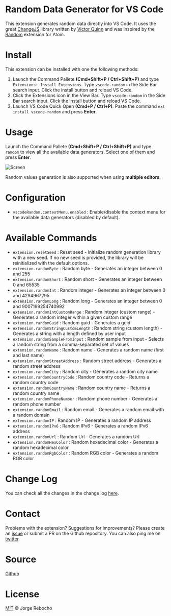 # Random Data Generator for VS Code
This extension generates random data directly into VS Code.
It uses the great [ChangeJS](http://chancejs.com/) library written by [Victor Quinn](https://www.victorquinn.com/) and was inspired by the [Random](https://atom.io/packages/random) extension for Atom.

# Install

This extension can be installed with one the following methods:

1. Launch the Command Pallete **(Cmd+Shift+P / Ctrl+Shift+P)** and type `Extensions: Install Extensions`. Type `vscode-random` in the Side Bar search input. Click the install button and reload VS Code.
2. Click the Extensions icon in the View Bar. Type `vscode-random` in the Side Bar search input. Click the install button and reload VS Code.
3. Launch VS Code Quick Open **(Cmd+P / Ctrl+P)**. Paste the command `ext install vscode-random` and press **Enter**.

# Usage

Launch the Command Pallete **(Cmd+Shift+P / Ctrl+Shift+P)** and type `random` to view all the available data generators. Select one of them and press **Enter**.

![Screen](https://raw.githubusercontent.com/jrebocho/vscode-random/master/images/vscode-random-screen.gif)

Random values generation is also supported when using **multiple editors**.

# Configuration

* `vscodeRandom.contextMenu.enabled` : Enable/disable the context menu for the available data generators (disabled by default).

# Available Commands

* `extension.resetSeed` : Reset seed - Initialize random generation library with a new seed. If no new seed is provided, the library will be reinitialized with the default options.
* `extension.randomByte` : Random byte - Generates an integer between 0 and 255
* `extension.randomShort` : Random short - Generates an integer between 0 and 65535
* `extension.randomInt` : Random integer - Generates an integer between 0 and 4294967295
* `extension.randomLong` : Random long - Generates an integer between 0 and 9007199254740992
* `extension.randomIntCustomRange` : Random integer (custom range) - Generates a random integer within a given custom range
* `extension.randomGuid` : Random guid - Generates a guid
* `extension.randomStringCustomLength` : Random string (custom length) - Generates a string with a length defined by user input
* `extension.randomSampleFromInput` : Random sample from input - Selects a random string from a comma-separated set of values
* `extension.randomName` : Random name - Generates a random name (first and last name)
* `extension.randomStreetAddress` : Random street address - Generates a random street address
* `extension.randomCity` : Random city - Generates a random city name
* `extension.randomCountryCode` : Random country code - Returns a random country code
* `extension.randomCountryName` : Random country name - Returns a random country name
* `extension.randomPhoneNumber` : Random phone number - Generates a random phone number
* `extension.randomEmail` : Random email - Generates a random email with a random domain
* `extension.randomIP` : Random IP - Generates a random IP address
* `extension.randomIPv6` : Random IPv6 - Generates a random IPv6 address
* `extension.randomUrl` : Random Url - Generates a random Url
* `extension.randomHexColor` : Random hexadecimal color - Generates a random hexadecimal color
* `extension.randomRgbColor` : Random RGB color - Generates a random RGB color

# Change Log

You can check all the changes in the change log [here](CHANGELOG.md).

# Contact

Problems with the extension? Suggestions for improvements? Please create an [issue](https://github.com/jrebocho/vscode-random/issues) or submit a PR on the Github repository. You can also ping me on [twitter](https://www.twitter.com/jrebocho).

# Source

[Github](https://github.com/jrebocho/vscode-random)

# License

[MIT](LICENSE) &copy; Jorge Rebocho
